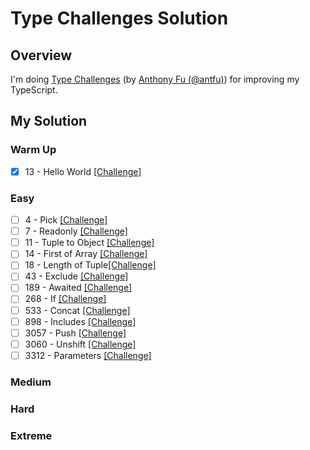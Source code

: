 # Type Challenges Solution

## Overview

I'm doing [Type Challenges](https://github.com/type-challenges/type-challenges?tab=readme-ov-file) (by [Anthony Fu (@antfu)](https://github.com/antfu)) for improving my TypeScript.

## My Solution

### Warm Up

- [x] 13 - Hello World [[Challenge]](https://github.com/type-challenges/type-challenges/blob/main/questions/00013-warm-hello-world/README.md)

### Easy

- [ ] 4 - Pick [[Challenge]](https://github.com/type-challenges/type-challenges/blob/main/questions/00004-easy-pick/README.md)
- [ ] 7 - Readonly [[Challenge]](https://github.com/type-challenges/type-challenges/blob/main/questions/00007-easy-readonly/README.md)
- [ ] 11 - Tuple to Object [[Challenge]](https://github.com/type-challenges/type-challenges/blob/main/questions/00011-easy-tuple-to-object/README.md)
- [ ] 14 - First of Array [[Challenge]](https://github.com/type-challenges/type-challenges/blob/main/questions/00014-easy-first/README.md)
- [ ] 18 - Length of Tuple[[Challenge]](https://github.com/type-challenges/type-challenges/blob/main/questions/00018-easy-tuple-length/README.md)
- [ ] 43 - Exclude [[Challenge]](https://github.com/type-challenges/type-challenges/blob/main/questions/00043-easy-exclude/README.md)
- [ ] 189 - Awaited [[Challenge]](https://github.com/type-challenges/type-challenges/blob/main/questions/00189-easy-awaited/README.md)
- [ ] 268 - If [[Challenge]](https://github.com/type-challenges/type-challenges/blob/main/questions/00268-easy-if/README.md)
- [ ] 533 - Concat [[Challenge]](https://github.com/type-challenges/type-challenges/blob/main/questions/00533-easy-concat/README.md)
- [ ] 898 - Includes [[Challenge]](https://github.com/type-challenges/type-challenges/blob/main/questions/00898-easy-includes/README.md)
- [ ] 3057 - Push [[Challenge]](https://github.com/type-challenges/type-challenges/blob/main/questions/03057-easy-push/README.md)
- [ ] 3060 - Unshift [[Challenge]](https://github.com/type-challenges/type-challenges/blob/main/questions/03060-easy-unshift/README.md)
- [ ] 3312 - Parameters [[Challenge]](https://github.com/type-challenges/type-challenges/blob/main/questions/03312-easy-parameters/README.md)

### Medium

### Hard

### Extreme
